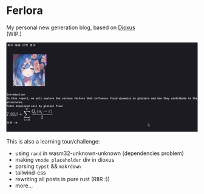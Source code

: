 # Ferlora

My personal new generation blog, based on [Dioxus](https://dioxuslabs.com/)  
(WIP.)  

![wip](./screenshots/dev_1.webp)

This is also a learning tour/challenge:  
- using `rand` in wasm32-unknown-unknown (dependencies problem)  
- making `vnode placeholder` div in dioxus  
- parsing `typst` && `makrdown`
- tailwind-css
- rewriting all posts in pure rust (RIIR :))  
- more...
